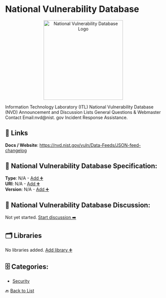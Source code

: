 # National Vulnerability Database
<p align="center">
    <img width="256" src="https://raw.githubusercontent.com/apis-list/apis-list/main/apis/national-vulnerability-database/logo_256x256.png" alt="National Vulnerability Database Logo"/>
</p>
Information Technology Laboratory (ITL) National Vulnerability Database (NVD) Announcement and Discussion Lists General Questions & Webmaster Contact Email:nvd@nist. gov Incident Response Assistance.

##  🔗 Links
**Docs / Website**: https://nvd.nist.gov/vuln/Data-Feeds/JSON-feed-changelog

## 🧬 National Vulnerability Database Specification:
**Type**: N/A - [Add ➕](https://github.com/apis-list/apis-list/edit/main/apis.yaml#L13114)  
**URI**: N/A - [Add ➕](https://github.com/apis-list/apis-list/edit/main/apis.yaml#L13114)  
**Version**: N/A - [Add ➕](https://github.com/apis-list/apis-list/edit/main/apis.yaml#L13114)

## 💬 National Vulnerability Database Discussion:
Not yet started. [Start discussion ➡️](https://github.com/apis-list/apis-list/discussions/new)

## 🗂️ Libraries

No libraries added. [Add library ➕](https://github.com/apis-list/apis-list/edit/main/apis.yaml#L13114)    


## 🗄️ Categories:
- [Security](https://github.com/apis-list/apis-list#security-)

🔙  [Back to List](https://github.com/apis-list/apis-list)
